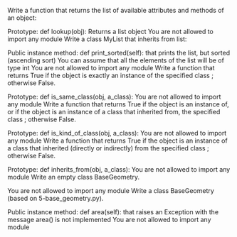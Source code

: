 Write a function that returns the list of available attributes and methods of an object:

Prototype: def lookup(obj):
Returns a list object
You are not allowed to import any module
Write a class MyList that inherits from list:

Public instance method: def print_sorted(self): that prints the list, but sorted (ascending sort)
You can assume that all the elements of the list will be of type int
You are not allowed to import any module
Write a function that returns True if the object is exactly an instance of the specified class ; otherwise False.

Prototype: def is_same_class(obj, a_class):
You are not allowed to import any module
Write a function that returns True if the object is an instance of, or if the object is an instance of a class that inherited from, the specified class ; otherwise False.

Prototype: def is_kind_of_class(obj, a_class):
You are not allowed to import any module
Write a function that returns True if the object is an instance of a class that inherited (directly or indirectly) from the specified class ; otherwise False.

Prototype: def inherits_from(obj, a_class):
You are not allowed to import any module
Write an empty class BaseGeometry.

You are not allowed to import any module
Write a class BaseGeometry (based on 5-base_geometry.py).

Public instance method: def area(self): that raises an Exception with the message area() is not implemented
You are not allowed to import any module

